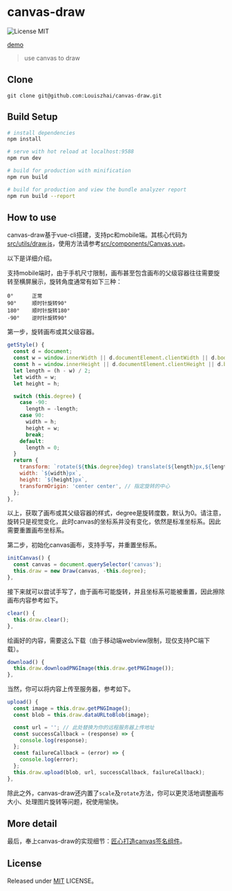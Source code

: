 # canvas-draw

![License MIT](https://img.shields.io/npm/l/express.svg)

[demo](http://louiszhai.github.io/res/canvasDraw/)

> use canvas to draw

## Clone

```
git clone git@github.com:Louiszhai/canvas-draw.git
```

## Build Setup

``` bash
# install dependencies
npm install

# serve with hot reload at localhost:9588
npm run dev

# build for production with minification
npm run build

# build for production and view the bundle analyzer report
npm run build --report
```

## How to use

canvas-draw基于vue-cli搭建，支持pc和mobile端。其核心代码为[src/utils/draw.js](https://github.com/Louiszhai/canvas-draw/blob/master/src/utils/draw.js)，使用方法请参考[src/components/Canvas.vue](https://github.com/Louiszhai/canvas-draw/blob/master/src/components/Canvas.vue)。

以下是详细介绍。

支持mobile端时，由于手机尺寸限制，画布甚至包含画布的父级容器往往需要旋转至横屏展示，旋转角度通常有如下三种：

```
0°		正常
90°		顺时针旋转90°
180°	顺时针旋转180°
-90°	逆时针旋转90°
```

第一步，旋转画布或其父级容器。

```js
getStyle() {
  const d = document;
  const w = window.innerWidth || d.documentElement.clientWidth || d.body.clientWidth;
  const h = window.innerHeight || d.documentElement.clientHeight || d.body.clientHeight;
  let length = (h - w) / 2;
  let width = w;
  let height = h;

  switch (this.degree) {
    case -90:
      length = -length;
    case 90:
      width = h;
      height = w;
      break;
    default:
      length = 0;
  }
  return {
    transform: `rotate(${this.degree}deg) translate(${length}px,${length}px)`, // rotate后需要translate以适应新的宽高
    width: `${width}px`,
    height: `${height}px`,
    transformOrigin: 'center center', // 指定旋转的中心
  };
},
```

以上，获取了画布或其父级容器的样式，degree是旋转度数，默认为0。请注意，旋转只是视觉变化，此时canvas的坐标系并没有变化，依然是标准坐标系。因此需要重置画布坐标系。

第二步，初始化canvas画布，支持手写，并重置坐标系。

```js
initCanvas() {
  const canvas = document.querySelector('canvas');
  this.draw = new Draw(canvas, -this.degree);
},
```

接下来就可以尝试手写了，由于画布可能旋转，并且坐标系可能被重置，因此擦除画布内容参考如下。

```js
clear() {
  this.draw.clear();
},
```

绘画好的内容，需要这么下载（由于移动端webview限制，现仅支持PC端下载）。

```js
download() {
  this.draw.downloadPNGImage(this.draw.getPNGImage());
},
```

当然，你可以将内容上传至服务器，参考如下。

```js
upload() {
  const image = this.draw.getPNGImage();
  const blob = this.draw.dataURLtoBlob(image);

  const url = ''; // 此处替换为你的远程服务器上传地址
  const successCallback = (response) => {
    console.log(response);
  };
  const failureCallback = (error) => {
    console.log(error);
  };
  this.draw.upload(blob, url, successCallback, failureCallback);
},
```

除此之外，canvas-draw还内置了`scale`及`rotate`方法，你可以更灵活地调整画布大小、处理图片旋转等问题，祝使用愉快。

## More detail

最后，奉上canvas-draw的实现细节：[匠心打造canvas签名组件](http://louiszhai.github.io/2017/07/07/canvas-draw/)。

## License

Released under [MIT](http://rem.mit-license.org/)  LICENSE。